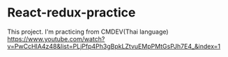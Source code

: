 # React-redux-practice

This project. I'm practicing from CMDEV(Thai language) https://www.youtube.com/watch?v=PwCcHIA4z48&list=PLjPfp4Ph3gBpkLZtvuEMpPMtGsPJh7E4_&index=1
